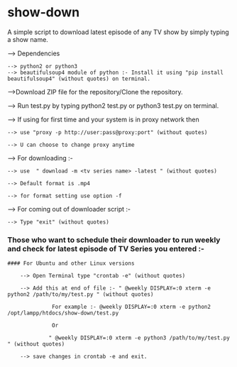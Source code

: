 # show-down
A simple script to download latest episode of any TV show by simply typing a show name.

--> Dependencies

    --> python2 or python3
    --> beautifulsoup4 module of python :- Install it using "pip install beautifulsoup4" (without quotes) on terminal.
    
    
-->Download ZIP file for the repository/Clone the repository.

--> Run test.py by typing python2 test.py or python3 test.py on terminal.

--> If using for first time and your system is in proxy network then

    --> use "proxy -p http://user:pass@proxy:port" (without quotes)

    --> U can choose to change proxy anytime
    
--> For downloading :-

    --> use  " download -m <tv series name> -latest " (without quotes)
    
    --> Default format is .mp4

    --> for format setting use option -f

--> For coming out of downloader script :-

    --> Type "exit" (without quotes)

### Those who want to schedule their downloader to run weekly and check for latest episode of TV Series you entered :-
    
    #### For Ubuntu and other Linux versions
        
        --> Open Terminal type "crontab -e" (without quotes)
        
        --> Add this at end of file :- " @weekly DISPLAY=:0 xterm -e python2 /path/to/my/test.py " (without quotes)
               
                  For example :- @weekly DISPLAY=:0 xterm -e python2 /opt/lampp/htdocs/show-down/test.py
                  
                  Or 
                  
                 " @weekly DISPLAY=:0 xterm -e python3 /path/to/my/test.py " (without quotes)
                 
        --> save changes in crontab -e and exit.
        
        

